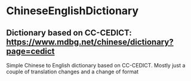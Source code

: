 # ChineseEnglishDictionary
## Dictionary based on CC-CEDICT: https://www.mdbg.net/chinese/dictionary?page=cedict

Simple Chinese to English dictionary based on CC-CEDICT. Mostly just a couple of translation changes and a change of format
